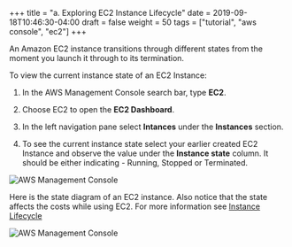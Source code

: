 +++
title = "a. Exploring EC2 Instance Lifecycle"
date = 2019-09-18T10:46:30-04:00
draft = false
weight = 50
tags = ["tutorial", "aws console", "ec2"]
+++

An Amazon EC2 instance transitions through different states from the moment you launch it through to its termination.

To view the current instance state of an EC2 Instance:

1.	In the AWS Management Console search bar, type **EC2**.

2.	Choose EC2 to open the **EC2 Dashboard**.

3.	In the left navigation pane select **Intances** under the **Instances** section.

4.	To see the current instance state select your earlier created  EC2 Instance and observe the value under the **Instance state** column. It should be either indicating - Running, Stopped or Terminated.

![AWS Management Console](/images/hpc-aws-parallelcluster-workshop/EC2InstanceState.png)


Here is the state diagram of an EC2 instance. Also notice that the state affects the costs while using EC2. For more information see [Instance Lifecycle](https://docs.aws.amazon.com/AWSEC2/latest/UserGuide/ec2-instance-lifecycle.html)


![AWS Management Console](/images/hpc-aws-parallelcluster-workshop/EC2Lifecycle.png)




